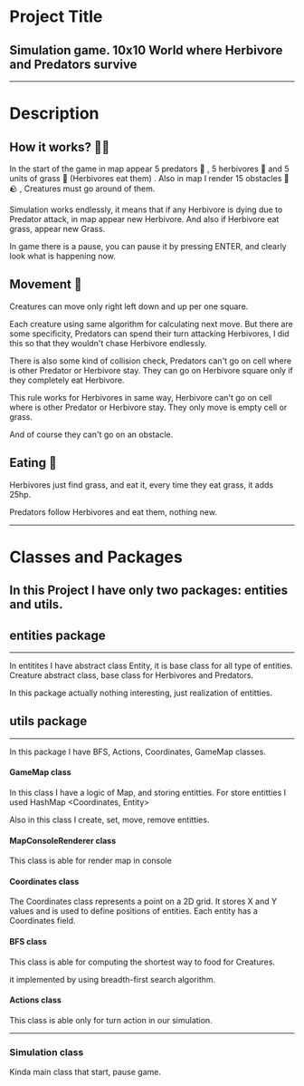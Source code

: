 # Project Title 
## Simulation game. 10x10 World where Herbivore and Predators survive
___

# Description

## How it works? 🧑‍🏭
In the start of the game in map appear 5 predators :wolf: , 5 herbivores :rabbit: and 5 units of grass :seedling: (Herbivores eat them) . Also in map I render 15 obstacles :palm_tree: :rock: , Creatures must go around of them. 

Simulation works endlessly, it means that if any Herbivore is dying due to Predator attack, in map appear new Herbivore. And also if Herbivore eat grass, appear new Grass. 

In game there is a pause, you can pause it by pressing ENTER, and clearly look what is happening now. 
## Movement :runner:
Creatures can move only right left down and up per one square.

Each creature using same algorithm for calculating next move. But there are some specificity, Predators can spend their turn attacking Herbivores, I did this so that they wouldn't chase Herbivore endlessly.

There is also some kind of collision check, Predators can't go on cell where is other Predator or Herbivore stay. They can go on Herbivore square only if they completely eat Herbivore.  

This rule works for Herbivores in same way, Herbivore can't go on cell where is other Predator or Herbivore stay. They only move is empty cell or grass. 

And of course they can't go on an obstacle.

## Eating :fork_and_knife:

Herbivores just find grass, and eat it, every time they eat grass, it adds 25hp.

Predators follow Herbivores and eat them, nothing new. 

___



# Classes and Packages
## In this Project I have only two packages: entities and utils. 

## entities package
____
In entitites I have abstract class Entity, it is base class for all type of entities.
Creature abstract class, base class for Herbivores and Predators.

In this package actually nothing interesting, just realization of entitties.

## utils package
____
In this package I have BFS, Actions, Coordinates, GameMap classes.

#### **GameMap class**
In this class I have a logic of Map, and storing entitties. 
For store entitties I used HashMap <Coordinates, Entity> 

Also in this class I create, set, move, remove entitties. 

#### **MapConsoleRenderer class**

This class is able for render map in console

#### **Coordinates class**

The Coordinates class represents a point on a 2D grid. It stores X and Y values and is used to define positions of entities.
Each entity has a Coordinates field.

#### **BFS class**
This class is able for computing the shortest way to food for Creatures. 

it implemented by using breadth-first search algorithm. 

#### **Actions class**

This class is able only for turn action in our simulation. 

____
### **Simulation class**

Kinda main class that start, pause game. 







